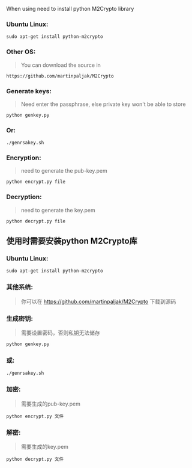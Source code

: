 When using need to install python M2Crypto library

### Ubuntu Linux:
    sudo apt-get install python-m2crypto
### Other OS:
> You can download the source in

    https://github.com/martinpaljak/M2Crypto

### Generate keys:
> Need enter the passphrase, else private key won't be able to store

    python genkey.py

### Or:
    ./genrsakey.sh

### Encryption:
> need to generate the pub-key.pem

    python encrypt.py file

### Decryption:
> need to generate the key.pem

    python decrypt.py file



使用时需要安装python M2Crypto库
-----------------------------------
### Ubuntu Linux:
    sudo apt-get install python-m2crypto

### 其他系统:
> 你可以在 https://github.com/martinpaljak/M2Crypto 下载到源码

### 生成密钥:
> 需要设置密码，否则私钥无法储存

    python genkey.py

### 或:
    ./genrsakey.sh

### 加密:
> 需要生成的pub-key.pem

    python encrypt.py 文件

### 解密:
> 需要生成的key.pem

    python decrypt.py 文件

